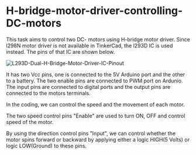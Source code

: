 # H-bridge-motor-driver-controlling-DC-motors

This task aims to control two DC- motors using H-bridge motor driver. Since l298N motor driver is not available in TinkerCad, the l293D IC is used instead. The pins of that IC are shown below.

![L293D-Dual-H-Bridge-Motor-Driver-IC-Pinout](https://user-images.githubusercontent.com/85887579/124116251-6a0afb00-da77-11eb-8cd7-425da73255bf.png)


It has two Vcc pins, one is connected to the 5V Arduino port and the other to a battery. The two enable pins are connected to PWM port on Ardunio.  The input pins are connected to digital ports and the output pins are connected to the motors terminals.

In the coding, we can control the speed and the movement of each motor. 

The two speed control pins "Enable" are used to turn ON, OFF and control speed of the motor.

By using the direction control pins "Input", we can control whether the motor spins forward or backward by applying either a logic HIGH(5 Volts) or logic LOW(Ground) to these pins.
